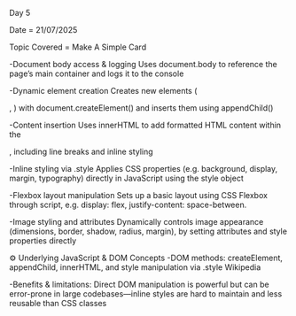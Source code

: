 Day 5

Date = 21/07/2025

Topic Covered = Make A Simple Card

-Document body access & logging
Uses document.body to reference the page’s main container and logs it to the console 

-Dynamic element creation
Creates new elements (<div>, <img>) with document.createElement() and inserts them using appendChild() 

-Content insertion
Uses innerHTML to add formatted HTML content within the <div>, including line breaks and inline styling 

-Inline styling via .style
Applies CSS properties (e.g. background, display, margin, typography) directly in JavaScript using the style object 

-Flexbox layout manipulation
Sets up a basic layout using CSS Flexbox through script, e.g. display: flex, justify-content: space-between.

-Image styling and attributes
Dynamically controls image appearance (dimensions, border, shadow, radius, margin), by setting attributes and style properties directly 


⚙️ Underlying JavaScript & DOM Concepts
-DOM methods: createElement, appendChild, innerHTML, and style manipulation via .style 
Wikipedia

-Benefits & limitations: Direct DOM manipulation is powerful but can be error-prone in large codebases—inline styles are hard to maintain and less reusable than CSS classes 